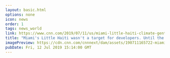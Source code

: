 ```yaml
---
layout: basic.html
options: none
icon: news
order: 1
tags: news_world
link: https://www.cnn.com/2019/07/11/us/miami-little-haiti-climate-gentrification-weir-wxc/index.html
title: "Miami's Little Haiti wasn't a target for developers. Until the seas started to rise"
imagePreview: https://cdn.cnn.com/cnnnext/dam/assets/190711165722-miami-sea-level-intersection-video-synd-2.jpg
pubDate: Fri, 12 Jul 2019 15:14:00 GMT
---
```

